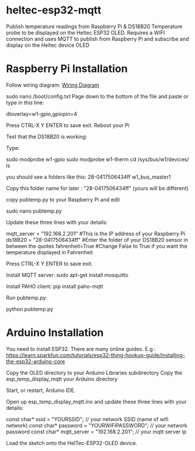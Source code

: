 # heltec-esp32-mqtt
Publish temperature readings from Raspberry Pi &amp; DS18B20 Temperature probe to be displayed on the Heltec ESP32 OLED. Requires a WIFI connection and uses MQTT to publish from Raspberry Pi and subscribe and display on the Heltec device OLED

# Raspberry Pi Installation

Follow wiring diagram: <a href="http://goo.gl/zYhm6f">Wiring Diagram</a>

sudo nano /boot/config.txt 
Page down to the bottom of the file and paste or type in this line:

dtoverlay=w1-gpio,gpiopin=4

Press CTRL-X Y ENTER to save exit. 
Reboot your Pi

Test that the DS18B20 is working:

Type:
 
sudo modprobe w1-gpio
sudo modprobe w1-therm
cd /sys/bus/w1/devices/
ls 

you should see a folders like this:
28-0417506434ff  w1_bus_master1

Copy this folder name for later  : "28-0417506434ff" (yours will be different)

copy pubtemp.py to your Raspberry Pi and edit

sudo nano pubtemp.py

Update these three lines with your details:

mqtt_server = "192.168.2.201" #This is the IP address of your Raspberry Pi
ds18B20 = "28-0417506434ff"   #Enter the folder of your DS18B20 sensor in between the quotes
fahrenheit=True  			        #Change False to True if you want the temperature displayed in Fahrenheit

Press CTRL-X Y ENTER to save exit. 

Install MQTT server:
sudo apt-get install mosquitto

Install PAHO client:
pip install paho-mqtt

Run pubtemp.py:

python pubtemp.py

# Arduino Installation

You need to install ESP32. There are many online guides. E.g.: https://learn.sparkfun.com/tutorials/esp32-thing-hookup-guide/installing-the-esp32-arduino-core

Copy the OLED directory to your Arduino Libraries subdirectory
Copy the esp_temp_display_mqtt your Arduino directory 

Start, or restart, Arduino IDE.

Open up esp_temp_display_mqtt.ino and update these three lines with your details:

const char* ssid     = "YOURSSID";          // your network SSID (name of wifi network)
const char* password = "YOURWIFIPASSWORD";     // your network password
const char* mqtt_server = "192.168.2.201"; // your mqtt server ip

Load the sketch onto the HelTec-ESP32-OLED device. 







